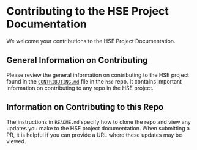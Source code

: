 # Contributing to the HSE Project Documentation

We welcome your contributions to the HSE Project Documentation.

## General Information on Contributing

Please review the general information on contributing to the HSE project found
in the [`CONTRIBUTING.md`](https://github.com/hse-project/hse/blob/master/CONTRIBUTING.md)
file in the `hse` repo.  It contains important information on contributing
to any repo in the HSE project.


## Information on Contributing to this Repo

The instructions in `README.md` specify how to clone the repo and
view any updates you make to the HSE project documentation.  When submitting
a PR, it is helpful if you can provide a URL where these updates may be viewed.

